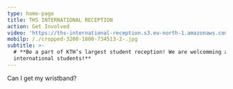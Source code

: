 ```yaml
---
type: home-page
title: THS INTERNATIONAL RECEPTION
action: Get Involved
video: 'https://ths-international-reception.s3.eu-north-1.amazonaws.com/osqvik.mp4'
mobilp: /./cropped-3200-1800-734513-2-.jpg
subtitle: >-
  # **Be a part of KTH’s largest student reception! We are welcomming all
  international students!**
---
```

Can I get my wristband?
